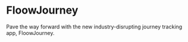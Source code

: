 # FloowJourney

Pave the way forward with the new industry-disrupting journey tracking app, FloowJourney.
